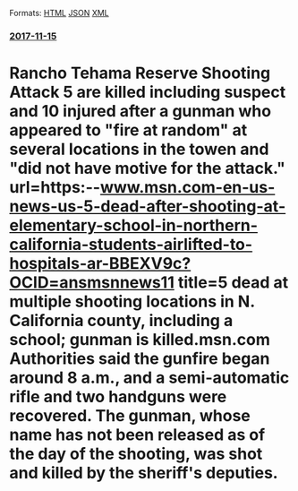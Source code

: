 
Formats: [HTML](/news/2017/11/15/rancho-tehama-reserve-shooting-attack-5-are-killed-including-suspect-and-10-injured-after-a-gunman-who-appeared-to-fire-at-random-at-seve.html)  [JSON](/news/2017/11/15/rancho-tehama-reserve-shooting-attack-5-are-killed-including-suspect-and-10-injured-after-a-gunman-who-appeared-to-fire-at-random-at-seve.json)  [XML](/news/2017/11/15/rancho-tehama-reserve-shooting-attack-5-are-killed-including-suspect-and-10-injured-after-a-gunman-who-appeared-to-fire-at-random-at-seve.xml)  

### [2017-11-15](/news/2017/11/15/index.md)

#  Rancho Tehama Reserve Shooting Attack 5 are killed including suspect and 10 injured after a gunman who appeared to "fire at random" at several locations in the towen and "did not have motive for the attack." url=https:--www.msn.com-en-us-news-us-5-dead-after-shooting-at-elementary-school-in-northern-california-students-airlifted-to-hospitals-ar-BBEXV9c?OCID=ansmsnnews11 title=5 dead at multiple shooting locations in N. California county, including a school; gunman is killed.msn.com Authorities said the gunfire began around 8 a.m., and a semi-automatic rifle and two handguns were recovered. The gunman, whose name has not been released as of the day of the shooting, was shot and killed by the sheriff's deputies. 



